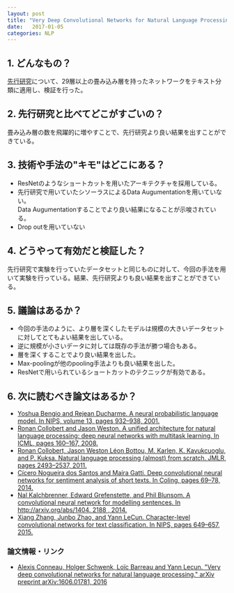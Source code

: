 ```yaml
---
layout: post
title: "Very Deep Convolutional Networks for Natural Language Processing"
date:   2017-01-05
categories: NLP
---
```


## 1. どんなもの？

[先行研究](https://arxiv.org/abs/1509.01626)について、29層以上の畳み込み層を持ったネットワークをテキスト分類に適用し、検証を行った。

## 2. 先行研究と比べてどこがすごいの？

畳み込み層の数を飛躍的に増やすことで、先行研究より良い結果を出すことができている。

## 3. 技術や手法の"キモ"はどこにある？

* ResNetのようなショートカットを用いたアーキテクチャを採用している。
* 先行研究で用いていたシソーラスによるData Augumentationを用いていない。  
  Data Augumentationすることでより良い結果になることが示唆されている。
* Drop outを用いていない

## 4. どうやって有効だと検証した？

先行研究で実験を行っていたデータセットと同じものに対して、今回の手法を用いて実験を行っている。結果、先行研究よりも良い結果を出すことができている。

## 5. 議論はあるか？

* 今回の手法のように、より層を深くしたモデルは規模の大きいデータセットに対してとてもよい結果を出している。
* 逆に規模が小さいデータに対しては既存の手法が勝つ場合もある。
* 層を深くすることでより良い結果を出した。
* Max-poolingが他のpooling手法よりも良い結果を出した。
* ResNetで用いられているショートカットのテクニックが有効である。

## 6. 次に読むべき論文はあるか？

* [Yoshua Bengio and Rejean Ducharme. A neural probabilistic language model. In NIPS, volume
13, pages 932–938, 2001.](http://www.jmlr.org/papers/volume3/bengio03a/bengio03a.pdf)
* [Ronan Collobert and Jason Weston. A unified architecture for natural language processing: deep neural networks with multitask learning. In ICML, pages 160–167, 2008.](http://citeseerx.ist.psu.edu/viewdoc/download?doi=10.1.1.149.8551&rep=rep1&type=pdf)
* [Ronan Collobert, Jason Weston Léon Bottou, M. Karlen, K. Kavukcuoglu, and P. Kuksa. Natural language processing (almost) from scratch. JMLR, pages 2493–2537, 2011.](http://www.jmlr.org/papers/volume12/collobert11a/collobert11a.pdf)
* [Cícero Nogueira dos Santos and Maíra Gatti. Deep convolutional neural networks for sentiment analysis of short texts. In Coling, pages 69–78, 2014.](http://www.aclweb.org/anthology/C14-1008)
* [Nal Kalchbrenner, Edward Grefenstette, and Phil Blunsom. A convolutional neural network for modelling sentences. In http://arxiv.org/abs/1404. 2188 , 2014.](https://arxiv.org/abs/1404.2188)
* [Xiang Zhang, Junbo Zhao, and Yann LeCun. Character-level convolutional networks for text classification. In NIPS, pages 649–657, 2015.](https://arxiv.org/abs/1509.01626)

### 論文情報・リンク

* [Alexis Conneau, Holger Schwenk, Loïc Barreau and Yann Lecun. "Very deep convolutional networks for natural language processing." arXiv preprint arXiv:1606.01781, 2016](https://arxiv.org/abs/1606.01781)

